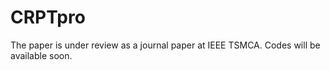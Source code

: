 # CRPTpro

The paper is under review as a journal paper at IEEE TSMCA. Codes will be available soon.
